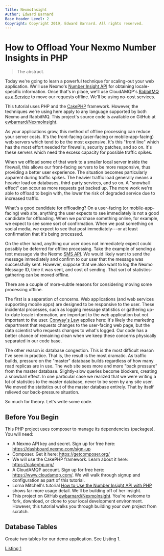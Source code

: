 ```yaml
---
Title: NexmoInsight  
Author: Edward Barnard  
Base Header Level: 2  
Copyright: Copyright 2019, Edward Barnard. All rights reserved.
---
```


# How to Offload Your Nexmo Number Insights in PHP #

> The abstract.

Today we're going to learn a powerful technique for scaling-out your web application. We'll use Nexmo's [Number Insight API](https://developer.nexmo.com/number-insight/overview) for obtaining locale-specific information. Once that's in place, we'll use CloudAMQP's [RabbitMQ as a Service](https://www.cloudamqp.com/) to move our requests offline. We'll be using no-cost services.

This tutorial uses PHP and the [CakePHP](https://cakephp.org/) framework. However, the techniques we're using here apply to any language supported by both Nexmo and RabbitMQ. This project's source code is available on GitHub at [ewbarnard/NexmoInsight](https://github.com/ewbarnard/NexmoInsight).

As your applications grow, this method of offline processing can reduce your server costs. It's the front-facing (user-facing or mobile-app-facing) web servers which tend to be the most expensive. It's this "front line" which has the most effort needed for firewalls, security patches, and so on. It's these servers which need the excess capacity for possible traffic spikes.

When we offload some of that work to a smaller local server inside the firewall, this allows our front-facing servers to be more responsive, thus providing a better user experience. The situation becomes particularly apparent during traffic spikes. The heavier traffic load generally means a heavier load on databases, third-party services, and so on. A "snowball effect" can occur as more requests get backed up. The more work we're able to offload to begin with, the lower the risk of degraded service due to increased traffic.

What's a good candidate for offloading? On a user-facing (or mobile-app-facing) web site, anything the user expects to see immediately is not a good candidate for offloading. When we purchase something online, for example, we expect to see some sort of confirmation. When we post something on social media, we expect to see that post immediately---or at least confirmation that it's being processed.

On the other hand, anything our user does not immediately expect could possibly be deferred for offline processing. Take the example of sending a text message via the Nexmo [SMS API](https://developer.nexmo.com/messaging/sms/overview). We would likely want to send the message immediately and confirm to our user that the message was successfully sent. However, suppose that we also want to log the Nexmo Message ID, time it was sent, and cost of sending. That sort of statistics-gathering can be moved offline.

There are a couple of more-subtle reasons for considering moving some processing offline.

The first is a separation of concerns. Web applications (and web services supporting mobile apps) are designed to be responsive to the user. These incidental processes, such as logging message statistics or gathering up-to-date locale information, are important to the web application but not important to the user. [Conway's Law](https://en.wikipedia.org/wiki/Conway%27s_law) applies here: It's likely the marketing department that requests changes to the user-facing web page, but the data scientist who requests changes to what's logged. Our code has a better chance of remaining clean when we keep these concerns physically separated in our code base.

The other reason is database congestion. This is the most difficult reason I've seen in practice. That is, the result is the most dramatic. As traffic builds, pressure on the "master" database builds regardless of how many read replicas are in use. The web site sees more and more "back pressure" from the master database. Slightly-slow queries become blockers, creating a snowball effect. In one particular case we realized that we were writing a lot of statistics to the master database, never to be seen by any site user. We moved the statistics out of the master database entirely. That by itself relieved our back-pressure situation.

So much for theory. Let's write some code.

## Before You Begin ##

This PHP project uses composer to manage its dependencies (packages). You will need:

* A Nexmo API key and secret. Sign up for free here: <https://dashboard.nexmo.com/sign-up>
* Composer. Get it here: <https://getcomposer.org/>
* We will use the CakePHP framework. Learn about it here: <https://cakephp.org/>
* A CloudAMQP account. Sign up for free here: <https://www.cloudamqp.com/>. We will walk through signup and configuration as part of this tutorial.
* Lorna Mitchell's tutorial [How to Use the Number Insight API with PHP](https://www.nexmo.com/blog/2019/03/29/how-to-use-number-insight-with-php-dr/) shows far more usage detail. We'll be building off of her insight.
* This project on GitHub [ewbarnard/NexmoInsight](https://github.com/ewbarnard/NexmoInsight). You're welcome to fork, download, or clone to your local development environment. However, this tutorial walks you through building your own project from scratch.

## Database Tables ##

Create two tables for our demo application. See Listing 1.

[Listing 1](listings/nexmo.sql)

